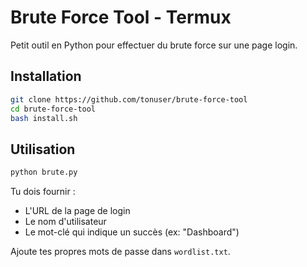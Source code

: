 # Brute Force Tool - Termux

Petit outil en Python pour effectuer du brute force sur une page login.

## Installation

```bash
git clone https://github.com/tonuser/brute-force-tool
cd brute-force-tool
bash install.sh
```

## Utilisation

```bash
python brute.py
```

Tu dois fournir :
- L'URL de la page de login
- Le nom d'utilisateur
- Le mot-clé qui indique un succès (ex: "Dashboard")

Ajoute tes propres mots de passe dans `wordlist.txt`.

